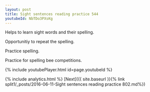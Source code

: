 ```yaml
---
layout: post
title: Sight sentences reading practice 544
youtubeId: NbTDo3PXsKg
---
```

 
 
Helps to learn sight words and their spelling.

Opportunitiy to repeat the spelling. 

Practice spelling. 
 
Practice for spelling bee competitions. 
 
{% include youtubePlayer.html id=page.youtubeId %}
 
 
{% include analytics.html %} 
[Next]({{ site.baseurl }}{% link  split1/_posts/2016-06-11-Sight sentences reading practice 802.md%})
 
